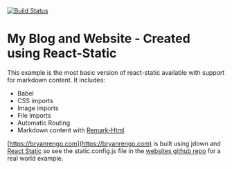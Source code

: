 [![Build Status](https://travis-ci.org/rogue-bryan/rogue-blog.svg?branch=master)](https://travis-ci.org/rogue-bryan/rogue-blog)

# My Blog and Website - Created using React-Static

This example is the most basic version of react-static available with support for markdown content. It includes:
- Babel
- CSS imports
- Image imports
- File imports
- Automatic Routing
- Markdown content with [Remark-Html](https://github.com/remarkjs/remark-html)

[https://bryanrengo.com](https://bryanrengo.com) is built using jdown and [React Static](https://github.com/nozzle/react-static) so see the static.config.js file in the [websites github repo](https://github.com/eugora/rogue-blog) for a real world example.
